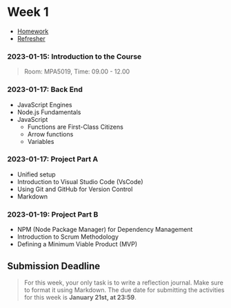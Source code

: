 # Week 1

- [Homework](./Homework.md)
- [Refresher](./Refresher.md)


### 2023-01-15: Introduction to the Course

> Room: MPA5019, Time: 09.00 - 12.00

<!-- > Future courses: Trello like: (Difficult),  (important),  (junior web dev),  -->

### 2023-01-17: Back End

- JavaScript Engines
- Node.js Fundamentals
- JavaScript
  - Functions are First-Class Citizens
  - Arrow functions
  - Variables

### 2023-01-17: Project Part A

- Unified setup
- Introduction to Visual Studio Code (VsCode)
- Using Git and GitHub for Version Control
- Markdown

### 2023-01-19: Project Part B

- NPM (Node Package Manager) for Dependency Management
- Introduction to Scrum Methodology
- Defining a Minimum Viable Product (MVP)

## Submission Deadline

> For this week, your only task is to write a reflection journal. Make sure to format it using Markdown.
> The due date for submitting the activities for this week is **January 21st, at 23:59**. 
